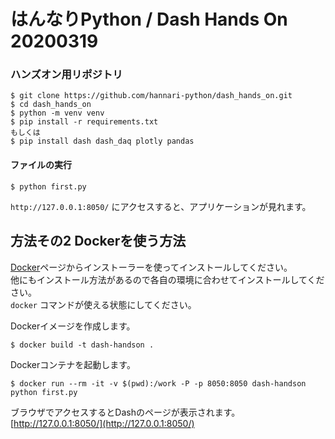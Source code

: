 # はんなりPython / Dash Hands On 20200319

### ハンズオン用リポジトリ

```
$ git clone https://github.com/hannari-python/dash_hands_on.git
$ cd dash_hands_on
$ python -m venv venv
$ pip install -r requirements.txt
もしくは
$ pip install dash dash_daq plotly pandas 
```

#### ファイルの実行

```
$ python first.py
```

``http://127.0.0.1:8050/`` にアクセスすると、アプリケーションが見れます。



## 方法その2 Dockerを使う方法

[Docker](https://www.docker.com/get-started)ページからインストーラーを使ってインストールしてください。  
他にもインストール方法があるので各自の環境に合わせてインストールしてください。  
`docker` コマンドが使える状態にしてください。


Dockerイメージを作成します。

```
$ docker build -t dash-handson .
```

Dockerコンテナを起動します。

```
$ docker run --rm -it -v $(pwd):/work -P -p 8050:8050 dash-handson python first.py
```

ブラウザでアクセスするとDashのページが表示されます。
[http://127.0.0.1:8050/](http://127.0.0.1:8050/)


